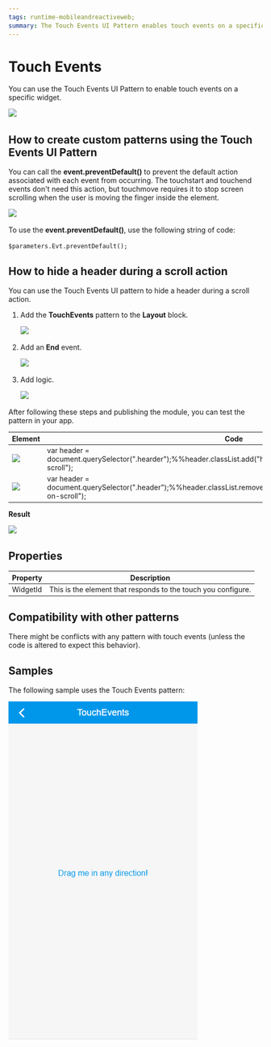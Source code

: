 ```yaml
---
tags: runtime-mobileandreactiveweb;  
summary: The Touch Events UI Pattern enables touch events on a specific widget.
---
```


# Touch Events 

You can use the Touch Events UI Pattern to enable touch events on a specific widget.

![](images/touch_events_utilities.png)

## How to create custom patterns using the Touch Events UI Pattern

You can call the **event.preventDefault()** to prevent the default action associated with each event from occurring. The touchstart and touchend events don't need this action, but touchmove requires it to stop screen scrolling when the user is moving the finger inside the element.

![](images/touch_events_custom_patterns.png)

To use the **event.preventDefault()**, use the following string of code:

`$parameters.Evt.preventDefault();`

## How to hide a header during a scroll action

You can use the Touch Events UI pattern to hide a header during a scroll action.

1. Add the **TouchEvents** pattern to the **Layout** block.

    ![](images/touch_events_layour.png)

1. Add an **End** event.

    ![](images/add_end_event.png)

1. Add logic.

    ![](images/touch_events_logic.png)

After following these steps and publishing the module, you can test the pattern in your app.

| Element | Code |
|---|---| 
|![](images/JS_hide.png) |  var header = document.querySelector(".hearder");%%header.classList.add("hide");%%header.classList.add("header-on-scroll");  |
|![](images/JS_show.png) |  var header = document.querySelector(".header");%%header.classList.remove("hide");%%header.classList.remove("header-on-scroll"); | 
  
**Result**

![](images/TouchEvents_EndResult.gif)

## Properties

|**Property** |  **Description** |
|---|---| 
| WidgetId  |  This is the element that responds to the touch you configure.| 

## Compatibility with other patterns

There might be conflicts with any pattern with touch events (unless the code is altered to expect this behavior).

## Samples

The following sample uses the Touch Events pattern:

![](images/TouchEvents-Sample-1.PNG)